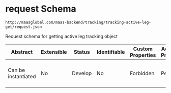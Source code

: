 # request Schema

```
http://maasglobal.com/maas-backend/tracking/tracking-active-leg-get/request.json
```

Request schema for getting active leg tracking object

| Abstract            | Extensible | Status  | Identifiable | Custom Properties | Additional Properties | Defined In                                                                 |
| ------------------- | ---------- | ------- | ------------ | ----------------- | --------------------- | -------------------------------------------------------------------------- |
| Can be instantiated | No         | Develop | No           | Forbidden         | Permitted             | [maas-backend/tracking/tracking-active-leg-get/request.json](request.json) |
